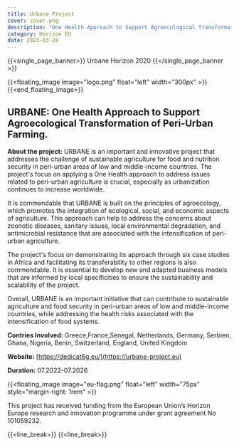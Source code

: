 ```yaml
---
title: Urbane Project
cover: cover.png
description: "One Health Approach to Support Agroecological Transformation of Peri-Urban Farming"
category: Horizon EU
date: 2023-03-28
---
```


{{<single_page_banner>}} Urbane Horizon 2020 {{</single_page_banner >}}

{{<floating_image image="logo.png" float="left" width="300px" >}}
{{<end_floating_image>}}

<!-- [SECTION_TRANSPARENT] -->

## URBANE: One Health Approach to Support Agroecological Transformation of Peri-Urban Farming.

**About the project:** URBANE is an important and innovative project that addresses the challenge of sustainable agriculture for food and nutrition security in peri-urban areas of low and middle-income countries. 
The project's focus on applying a One Health approach to address issues related to peri-urban agriculture is crucial, especially as urbanization continues to increase 
worldwide.

It is commendable that URBANE is built on the principles of agroecology, which promotes the integration of ecological, social, and economic aspects of agriculture. 
This approach can help to address the concerns about zoonotic diseases, sanitary issues, local environmental degradation, and antimicrobial resistance that are 
associated with the intensification of peri-urban agriculture.

The project's focus on demonstrating its approach through six case studies in Africa and facilitating its transferability to other regions is also commendable. 
It is essential to develop new and adapted business models that are informed by local specificities to ensure the sustainability and scalability of the project.

Overall, URBANE is an important initiative that can contribute to sustainable agriculture and food security in peri-urban areas of low and middle-income countries, 
while addressing the health risks associated with the intensification of food systems.

**Contries Involved:** Greece,France,Senegal, Netherlands, Germany, Serbien, Ghana, Nigeria, Benin, Switzerland, England, United Kingdom

**Website:** [https://dedicat6g.eu/](https://urbane-project.eu)

**Duration:** 07.2022-07.2026


{{<floating_image image="eu-flag.png" float="left" width="75px" style="margin-right: 1rem" >}}

This project has received funding from the European Union’s Horizon Europe research and innovation programme under grant agreement No 101059232.

{{<line_break>}}
{{<line_break>}}
